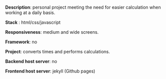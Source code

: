 __Description__: personal project meeting the need for easier calculation when working at a daily basis.

__Stack__ : html/css/javascript

__Responsiveness__: medium and wide screens.

__Framework__: no
 
__Project__: converts times and performs calculations.

__Backend host server__: no

__Frontend host server__: jekyll (Github pages)

